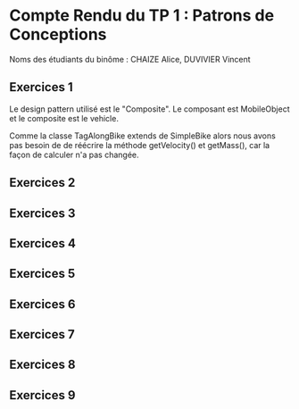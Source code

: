 # Compte Rendu du TP 1 : Patrons de Conceptions

Noms des étudiants du binôme : CHAIZE Alice, DUVIVIER Vincent

## Exercices 1
Le design pattern utilisé est le "Composite".  Le composant est MobileObject et le composite est le vehicle.

Comme la classe TagAlongBike extends de SimpleBike alors nous avons pas besoin de de réécrire la méthode getVelocity() et getMass(), car la façon de calculer n'a pas changée. 

## Exercices 2

## Exercices 3

## Exercices 4

## Exercices 5

## Exercices 6

## Exercices 7

## Exercices 8

## Exercices 9

